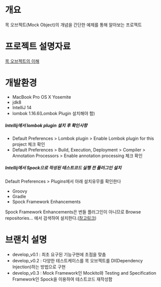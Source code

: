 # 개요

목 오브젝트(Mock Object)의 개념을 간단한 예제를 통해 알아보는 프로젝트

# 프로젝트 설명자료

[목 오브젝트의 이해](http://)

# 개발환경

* MacBook Pro OS X Yosemite
* jdk8
* IntelliJ 14 
* lombok 1.16.6(Lombok Plugin 설치해야 함)

##### Intellij에서 lombok plugin 설치 후 확인사항

* Default Preferences > Lombok plugin > Enable Lombok plugin for this project 체크 확인
* Default Preferences > Build, Execution, Deployment > Compiler > Annotation Processors > Enable annotation processing 체크 확인

##### Intellij에서 Spock으로 작성된 테스트코드 실행 전 플러그인 설치

Default Preferences > Plugins에서 아래 설치유무를 확인한다

* Groovy
* Gradle
* Spock Framework Enhancements

Spock Framework Enhancements은 번들 플러그인이 아니므로 Browse repositories… 에서 검색하여 설치한다.([참고링크](http://www.sjune.net/archives/1808))


# 브랜치 설명

- develop_v0.1 : 최초 요구된 기능구현에 초점을 맞춤
- develop_v0.2 : 다양한 테스트케이스를 목 오브젝트를 DI(Dependency Injection)하는 방법으로 구현
- develop_v0.3 : Mock Framework인 Mockito와 Testing and Specification Framework인 Spock을 이용하여 테스트코드 재작성함